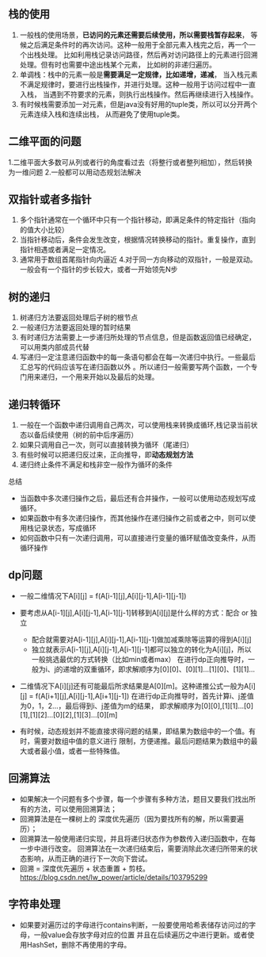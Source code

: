 ## 栈的使用

1. 一般栈的使用场景，**已访问的元素还需要后续使用，所以需要栈暂存起来**，
等候之后满足条件时的再次访问。这种一般用于全部元素入栈完之后，再一个一个出栈处理。
比如利用栈记录访问路径，然后再对访问路径上的元素进行回溯处理。但有时也需要中途出栈某个元素，
比如树的非递归遍历。
2. 单调栈：栈中的元素一般是**需要满足一定规律，比如递增，递减**，
当入栈元素不满足规律时，要进行出栈操作，并进行处理。这种一般用于访问过程中一直入栈，
当遇到不符要求的元素，则执行出栈操作。然后再继续进行入栈操作。
3. 有时候栈需要添加一对元素，但是java没有好用的tuple类，所以可以分开两个元素连续入栈和连续出栈，
从而避免了使用tuple类。


## 二维平面的问题

1.二维平面大多数可从列或者行的角度看过去（将整行或者整列相加），然后转换为一维问题
2.一般都可以用动态规划法解决

## 双指针或者多指针
1. 多个指针通常在一个循环中只有一个指针移动，即满足条件的特定指针（指向的值大小比较）
2. 当指针移动后，条件会发生改变，根据情况转换移动的指针。重复操作，直到指针相遇或者满足一定情况。
3. 通常用于数组首尾指针向内逼近
4.对于同一方向移动的双指针，一般是双动。一般会有一个指针的步长较大，或者一开始领先N步

## 树的递归
1. 树递归方法要返回处理后子树的根节点
2. 一般递归方法要返回处理的暂时结果
3. 有时递归方法需要上一步递归所处理的节点信息，但是函数返回值已经确定，可以用类内部成员代替
4. 写递归一定注意递归函数中的每一条语句都会在每一次递归中执行。一些最后汇总写的代码应该写在递归函数以外
。所以递归一般需要写两个函数，一个专门用来递归，一个用来开始以及最后的处理。

## 递归转循环
1. 一般在一个函数中递归调用自己两次，可以使用栈来转换成循环,栈记录当前状态以备后续使用（树的前中后序遍历）
2. 如果只调用自己一次，则可以直接转换为循环（尾递归）
3. 有些时候可以把递归反过来，正向推导，即**动态规划方法**
4. 递归终止条件不满足和栈非空一般作为循环的条件

总结
- 当函数中多次递归操作之后，最后还有合并操作，一般可以使用动态规划写成循环。
- 如果函数中有多次递归操作，而其他操作在递归操作之前或者之中，则可以使用栈记录状态，写成循环
- 如何函数中只有一次递归调用，可以直接进行变量的循环赋值改变条件，从而循环操作

## dp问题
- 一般二维情况下A[i][j] = f(A[i-1][j],A[i][j-1],A[i-1][j-1])
- 要考虑从A[i-1][j],A[i][j-1],A[i-1][j-1]转移到A[i][j]是什么样的方式：配合 or 独立
    - 配合就需要对A[i-1][j],A[i][j-1],A[i-1][j-1]做加减乘除等运算的得到A[i][j]
    - 独立就表示A[i-1][j],A[i][j-1],A[i-1][j-1]都可以独立的转化为A[i][j]，所以一般挑选最优的方式转换（比如min或者max）
在进行dp正向推导时，一般为i、j的递增的双重循环，即求解顺序为[0][0]、[0][1]...[1][0]、[1][1]...

- 二维情况下A[i][j]还有可能最后所求结果是A[0][m]。这种递推公式一般为A[i][j] = f(A[i+1][j],A[i][j-1],A[i+1][j-1])
在进行dp正向推导时，首先计算i、j差值为0，1，2...，最后得到i、j差值为m的结果，
即求解顺序为[0][0],[1][1]...[0][1],[1][2]...[0][2],[1][3]...[0][m]
- 有时候，动态规划并不能直接求得问题的结果，即结果为数组中的一个值。有时，需要对数组中值的意义进行
限制，方便递推。最后问题结果为数组中的最大或者最小值，或者一些特殊值。


## 回溯算法
- 如果解决一个问题有多个步骤，每一个步骤有多种方法，题目又要我们找出所有的方法，可以使用回溯算法；
- 回溯算法是在一棵树上的 深度优先遍历（因为要找所有的解，所以需要遍历）；
- 回溯算法一般使用递归实现，并且将递归状态作为参数传入递归函数中，在每一步中进行改变。
回溯算法在一次递归结束后，需要消除此次递归所带来的状态影响，从而正确的进行下一次向下尝试。
- 回溯 = 深度优先遍历 + 状态重置 + 剪枝。 https://blog.csdn.net/lw_power/article/details/103795299

## 字符串处理
- 如果要对遍历过的字母进行contains判断，一般要使用哈希表储存访问过的字母，一般value会存放字母对应的位置
并且在后续遍历之中进行更新。或者使用HashSet，删除不再使用的字母。